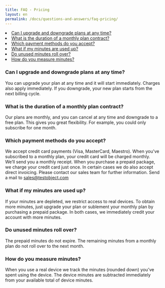 ```yaml
---
title: FAQ - Pricing
layout: en
permalink: /docs/questions-and-answers/faq-pricing/
---
```


<li><a href="#upgrade-downgrade">Can I upgrade and downgrade plans at any time?</a></li>
<li><a href="#contract-duration">What is the duration of a monthly plan contract?</a></li>
<li><a href="#payment-methods">Which payment methods do you accept?</a></li>
<li><a href="#minutes-used-up">What if my minutes are used up?</a></li>
<li><a href="#minutes-roll-over">Do unused minutes roll over?</a></li>
<li><a href="#measure-minutes">How do you measure minutes?</a></li>

<h3 id="upgrade-downgrade">Can I upgrade and downgrade plans at any time?</h3>
You can upgrade your plan at any time and it will start immediately. Charges also apply immediately. If you downgrade, your new plan starts from the next billing cycle. 

<h3 id="contract-duration">What is the duration of a monthly plan contract?</h3>
Our plans are monthly, and you can cancel at any time and downgrade to a free plan. This gives you great flexibility. For example, you could only subscribe for one month.

<h3 id="payment-methods">Which payment methods do you accept?</h3> 
We accept credit card payments (Visa, Master­Card, Maestro). When you've subscribed to a monthly plan, your credit card will be charged monthly. We’ll send you a monthly receipt. When you purchase a prepaid package, we charge your credit card just once. In certain cases we do also accept direct invoicing. Please contact our sales team for further information. Send a mail to <a href="mailto:sales@testobject.com">sales@testobject.com</a> 

<h3 id="minutes-used-up">What if my minutes are used up?</h3>
If your minutes are depleted, we restrict access to real devices. To obtain more minutes, just upgrade your plan or sublement your monthly plan by purchasing a prepaid package. In both cases, we immediately credit your account with more minutes. 

<h3 id="minutes-roll-over">Do unused minutes roll over?</h3>
The prepaid minutes do not expire. The remaining minutes from a monthly plan do not roll over to the next month. 

<h3 id="measure-minutes">How do you measure minutes?</h3>
When you use a real device we track the minutes (rounded down) you’ve spent using the device. The device minutes are subtracted immediately from your available total of device minutes.